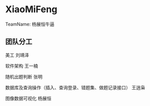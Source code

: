 # XiaoMiFeng
TeamName: 杨展恒牛逼

## 团队分工
美工 刘靖泽

软件架构 王一楠

随机出题判断 张明

数据库及查询操作（插入、查询登录、错题集、做题记录接口） 王逍枭

图像数据可视化 杨展恒
